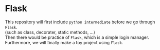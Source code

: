 # Flask

This repository will first include `python intermediate` before we go through `Flask`.  
(such as class, decorater, static methods, ...)     
Then there would be practice of `Flask`, which is a simple login manager.    
Furthermore, we will finally make a toy project using `Flask`.    
